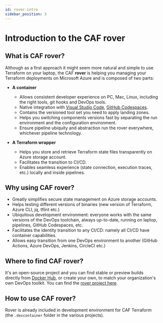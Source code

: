 ```yaml
---
id: rover-intro
sidebar_position: 3
---
```


# Introduction to the CAF rover

## What is CAF rover?

Although as a first approach it might seem more natural and simple to use Terraform on your laptop, the CAF **rover** is helping you managing your Terraform deployments on Microsoft Azure and is composed of two parts:

* **A container**

  * Allows consistent developer experience on PC, Mac, Linux, including the right tools, git hooks and DevOps tools.
  * Native integration with [Visual Studio Code](https://code.visualstudio.com/docs/remote/containers), [GitHub Codespaces](https://github.com/features/codespaces).
  * Contains the versioned tool set you need to apply landing zones.
  * Helps you switching components versions fast by separating the run environment and the configuration environment.
  * Ensure pipeline ubiquity and abstraction run the rover everywhere, whichever pipeline technology.

* **A Terraform wrapper**

  * Helps you store and retrieve Terraform state files transparently on Azure storage account.
  * Facilitates the transition to CI/CD.
  * Enables seamless experience (state connection, execution traces, etc.) locally and inside pipelines.

## Why using CAF rover?

* Greatly simplifies secure state management on Azure storage accounts.
* Helps testing different versions of binaries (new version of Terraform, Azure CLI, jq, tflint etc.)
* Ubiquitous development environment: everyone works with the same versions of the DevOps toolchain, always up-to-date, running on laptop, pipelines, GitHub Codespaces, etc.
* Facilitates the identity transition to any CI/CD: namely all CI/CD have container capabilities.
* Allows easy transition from one DevOps environment to another (GitHub Actions, Azure DevOps, Jenkins, CircleCI etc.)

## Where to find CAF rover?

It's an open-source project and you can find stable or preview builds directly from [Docker Hub](https://hub.docker.com/search?q=aztfmod&type=image), or create your own, to match your organization's own DevOps toolkit. You can find the [rover project here](https://github.com/aztfmod/rover).

## How to use CAF rover?

Rover is already included in development environment for CAF Terraform (the ```.devcontainer``` folder in the various projects).